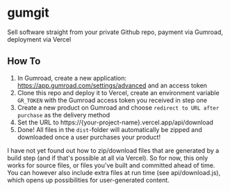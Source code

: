 # gumgit
Sell software straight from your private Github repo, payment via Gumroad, deployment via Vercel

## How To

1. In Gumroad, create a new application: https://app.gumroad.com/settings/advanced and an access token
2. Clone this repo and deploy it to Vercel, create an environment variable `GR_TOKEN` with the Gumroad access token you received in step one
3. Create a new product on Gumroad and choose `redirect to URL after purchase` as the delivery method
4. Set the URL to https://{your-project-name}.vercel.app/api/download
5. Done! All files in the `dist`-folder will automatically be zipped and downloaded once a user purchases your product!

I have not yet found out how to zip/download files that are generated by a build step (and if that's possible at all via Vercel). So for now, this only works for source files, or files you've built and committed ahead of time. You can however also include extra files at run time (see api/download.js), which opens up possibilities for user-generated content. 
